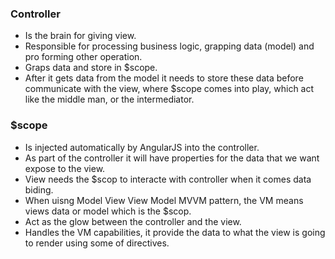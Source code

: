 ### Controller

* Is the brain for giving view.
* Responsible for processing business logic, grapping data (model) and pro forming other operation.
* Graps data and store in $scope.
* After it gets data from the model it needs to store these data before communicate with the view, where $scope comes into play, which act like the middle man, or the intermediator.


### $scope 
* Is injected automatically by AngularJS into the controller.
* As part of the controller it will have properties for the data that we want expose to the view.
* View needs the $scop to interacte with controller when it comes data biding.
* When uisng Model View View Model MVVM pattern, the VM means views data or model which is the $scop.
* Act as the glow between the controller and the view.
* Handles the VM capabilities, it provide the data to what the view is going to render using some of directives.